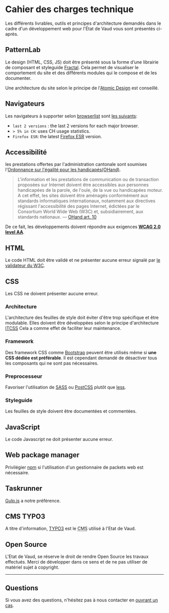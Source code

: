 # Cahier des charges technique

Les différents livrables, outils et principes d'architecture demandés dans le cadre d'un développement web pour l'État de Vaud vous sont présentés ci-après.

## PatternLab

Le design (HTML, CSS, JS) doit être présenté sous la forme d’une librairie de composant et styleguide [Fractal](http://fractal.build/).
Cela permet de visualiser le comportement du site et des différents modules qui le compose et de les documenter.

Une architecture du site selon le principe de l'[Atomic Design](http://bradfrost.com/blog/post/atomic-web-design/) est conseillé.

## Navigateurs

Les navigateurs à supporter selon [browserlist](https://github.com/ai/browserslist) sont [les suivants](http://browserl.ist/?q=last+2+versions%2C+%3E+5%25+in+CH%2C+Firefox+ESR):

- `last 2 versions` : the last 2 versions for each major browser.
- `> 5% in CH`: uses CH usage statistics.
- `Firefox ESR`: the latest [Firefox ESR](https://www.mozilla.org/en-US/firefox/organizations/faq/) version.

## Accessibilité

les prestations offertes par l'administration cantonale sont soumises l'[Ordonnance sur l'égalité pour les handicapés(OHand)](http://www.admin.ch/opc/fr/classified-compilation/20031813/index.html).

> L'information et les prestations de communication ou de transaction proposées sur Internet doivent être accessibles aux personnes handicapées de la parole, de l'ouïe, de la vue ou handicapées moteur. A cet effet, les sites doivent être aménagés conformément aux standards informatiques internationaux, notamment aux directives régissant l'accessibilité des pages Internet, édictées par le Consortium World Wide Web (W3C) et, subsidiairement, aux standards nationaux.
> — [OHand art. 10](http://www.admin.ch/opc/fr/classified-compilation/20031813/index.html#a10)

De ce fait, les développements doivent répondre aux exigences **[WCAG 2.0 level AA](http://www.w3.org/TR/WCAG20/)**.

## HTML

Le code HTML doit être validé et ne présenter aucune erreur signalé par [le validateur du W3C](http://validator.w3.org).

## CSS

Les CSS ne doivent présenter aucune erreur.

### Architecture

L'architecture des feuilles de style doit éviter d'être trop spécifique et être modulable. Elles doivent être développées selon le principe d'architecture [ITCSS](http://itcss.io)
Cela a comme effet de faciliter leur maintenance.

### Framework

Des framework CSS comme [Bootstrap](http://getbootstrap.com) peuvent être utilisés même si **une CSS dédiée est préférable**.
Il est cependant demandé de désactiver tous les composants qui ne sont pas nécessaires.

### Preprocesseur

Favoriser l'utilisation de [SASS](http://sass-lang.com) ou [PostCSS]([https://github.com/postcss/postcss]) plutôt que [less](http://www.lesscss.org).

### Styleguide

Les feuilles de style doivent être documentées et commentées.

## JavaScript

Le code Javascript ne doit présenter aucune erreur.

## Web package manager

Privilégier [npm](https://www.npmjs.com) si l'utilisation d'un gestionnaire de packets web est nécessaire.

## Taskrunner

[Gulp.js](http://gruntjs.com/) a notre préférence.

## CMS TYPO3

A titre d'information, [TYPO3](http://typo3.org/) est le <abbr title="Content Management System">CMS</abbr> utilisé à l'Etat de Vaud.

## Open Source

L'Etat de Vaud, se réserve le droit de rendre Open Source les travaux effectués. Merci de développer dans ce sens et de ne pas utiliser de matériel sujet à copyright.

---

## Questions

Si vous avez des questions, n'hésitez pas à nous contacter en [ouvrant un cas](https://github.com/vdch/specifications/issues/new).
